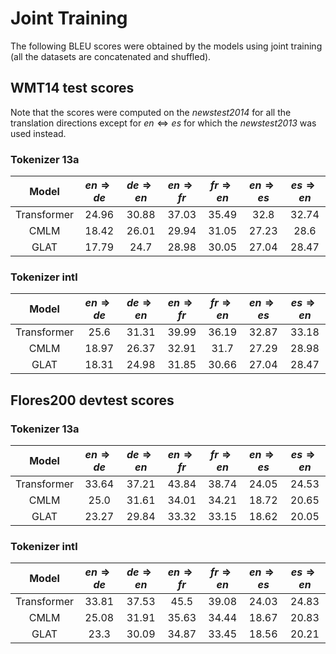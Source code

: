 # Joint Training
The following BLEU scores were obtained by the models using joint training (all the datasets are concatenated and shuffled).

## WMT14 test scores
Note that the scores were computed on the _newstest2014_ for all the translation directions except for $en\Leftrightarrow es$ for which the _newstest2013_ was used instead.

### Tokenizer 13a
|    Model    | $en\Rightarrow de$ | $de\Rightarrow en$ | $en\Rightarrow fr$ | $fr\Rightarrow en$ | $en\Rightarrow es$ | $es\Rightarrow en$ |
|:-----------:|:------------------:|:------------------:|:------------------:|:------------------:|:------------------:|:------------------:|
| Transformer |       24.96        |       30.88        |       37.03        |       35.49        |        32.8        |       32.74        |
|    CMLM     |       18.42        |       26.01        |       29.94        |       31.05        |       27.23        |        28.6        |
|    GLAT     |       17.79        |        24.7        |       28.98        |       30.05        |       27.04        |       28.47        |

### Tokenizer intl
|    Model    | $en\Rightarrow de$ | $de\Rightarrow en$ | $en\Rightarrow fr$ | $fr\Rightarrow en$ | $en\Rightarrow es$ | $es\Rightarrow en$ |
|:-----------:|:------------------:|:------------------:|:------------------:|:------------------:|:------------------:|:------------------:|
| Transformer |        25.6        |       31.31        |       39.99        |       36.19        |       32.87        |       33.18        |
|    CMLM     |       18.97        |       26.37        |       32.91        |        31.7        |       27.29        |       28.98        |
|    GLAT     |       18.31        |       24.98        |       31.85        |       30.66        |       27.04        |       28.47        |

## Flores200 devtest scores
### Tokenizer 13a
|    Model    | $en\Rightarrow de$ | $de\Rightarrow en$ | $en\Rightarrow fr$ | $fr\Rightarrow en$ | $en\Rightarrow es$ | $es\Rightarrow en$ |
|:-----------:|:------------------:|:------------------:|:------------------:|:------------------:|:------------------:|:------------------:|
| Transformer |       33.64        |       37.21        |       43.84        |       38.74        |       24.05        |       24.53        |
|    CMLM     |        25.0        |       31.61        |       34.01        |       34.21        |       18.72        |       20.65        |
|    GLAT     |       23.27        |       29.84        |       33.32        |       33.15        |       18.62        |       20.05        |

### Tokenizer intl
|    Model    | $en\Rightarrow de$ | $de\Rightarrow en$ | $en\Rightarrow fr$ | $fr\Rightarrow en$ | $en\Rightarrow es$ | $es\Rightarrow en$ |
|:-----------:|:------------------:|:------------------:|:------------------:|:------------------:|:------------------:|:------------------:|
| Transformer |       33.81        |       37.53        |        45.5        |       39.08        |       24.03        |       24.83        |
|    CMLM     |       25.08        |       31.91        |       35.63        |       34.44        |       18.67        |       20.83        |
|    GLAT     |        23.3        |       30.09        |       34.87        |       33.45        |       18.56        |       20.21        |
